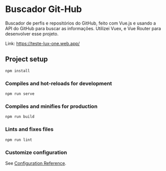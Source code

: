 # Buscador Git-Hub

Buscador de perfis e repositórios do GitHub, feito com Vue.js e usando a API do GitHub para buscar as informações.
Utilizei Vuex, e Vue Router para desenvolver esse projeto.

Link: https://teste-lux-one.web.app/ 

## Project setup
```
npm install
```

### Compiles and hot-reloads for development
```
npm run serve
```

### Compiles and minifies for production
```
npm run build
```

### Lints and fixes files
```
npm run lint
```

### Customize configuration
See [Configuration Reference](https://cli.vuejs.org/config/).

